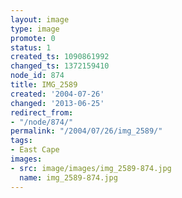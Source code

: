 ```yaml
---
layout: image
type: image
promote: 0
status: 1
created_ts: 1090861992
changed_ts: 1372159410
node_id: 874
title: IMG_2589
created: '2004-07-26'
changed: '2013-06-25'
redirect_from:
- "/node/874/"
permalink: "/2004/07/26/img_2589/"
tags:
- East Cape
images:
- src: image/images/img_2589-874.jpg
  name: img_2589-874.jpg
---
```


